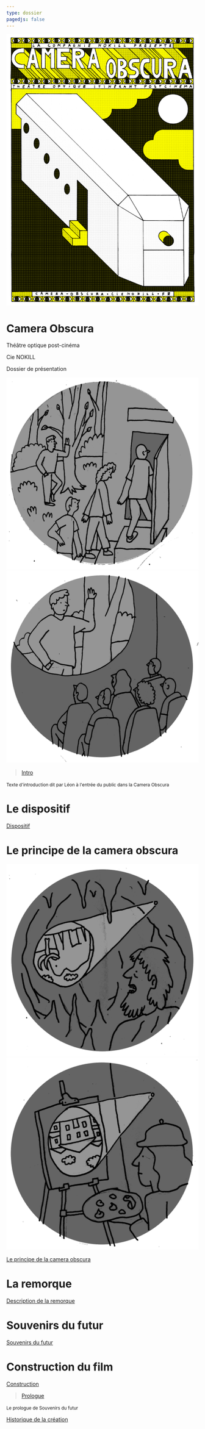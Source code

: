```yaml
---
type: dossier
pagedjs: false
---
```




<img src="/contenu/photos/afficheCO_v1.png"/>

<div class="page-break"></div>

# Camera Obscura

Théâtre optique post-cinéma

Cie NOKILL

Dossier de présentation

<div class="page-break page-macarons">


![](/contenu/dessins/macaron_1.png) ![](/contenu/dessins/macaron_2.png)


</div>



<blockquote>
 <a href="/contenu/ecriture/intro#intro">Intro</a>
</blockquote>

<small>Texte d'introduction dit par Léon à l'entrée du public dans la Camera Obscura</small>

<div class="page-break"></div>

# Le dispositif

[Dispositif](/#le-dispositif)

# Le principe de la camera obscura

![](/contenu/dessins/macaron_7.png) ![](/contenu/dessins/macaron_8.png)

[Le principe de la camera obscura](/contenu/technique/optique#le-principe-de-la-camera-obscura)

# La remorque

[Description de la remorque](/contenu/remorque#description-de-la-remorque)

<div class="page-break"></div>

# Souvenirs du futur

[Souvenirs du futur](/#souvenirs-du-futur)

# Construction du film

[Construction](/contenu/ecriture/souvenirs-du-futur#construction)

<div class="page-break"></div>


<blockquote>
 <a href="/contenu/ecriture/textes-voix-off#1-prologue">Prologue</a>
</blockquote>

<small>Le prologue de Souvenirs du futur</small>


<div class="page-break"></div>

[Historique de la création](/contenu/production.html#historique-de-la-création)


 <script src="/assets/js/aggregate.js"></script> 
